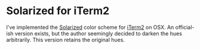 # Solarized for iTerm2

I've implemented the [Solarized](http://ethanschoonover.com/solarized) color
scheme for [iTerm2](http://iterm2.com/) on OSX. An official-ish version exists,
but the author seemingly decided to darken the hues arbitrarily. This version
retains the original hues.
